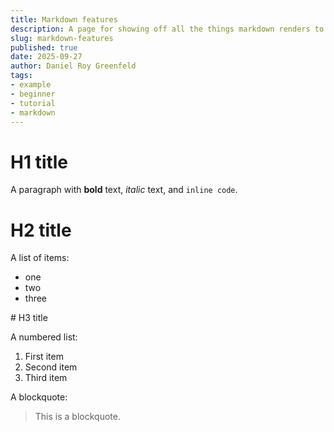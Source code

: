 ```yaml
---
title: Markdown features
description: A page for showing off all the things markdown renders to.
slug: markdown-features
published: true
date: 2025-09-27
author: Daniel Roy Greenfeld
tags:
- example
- beginner
- tutorial
- markdown
---
```


# H1 title

A paragraph with **bold** text, *italic* text, and `inline code`.

# H2 title

A list of items:

- one
- two
- three

# H3 title

A numbered list:

1. First item
2. Second item
3. Third item

A blockquote:

> This is a blockquote.